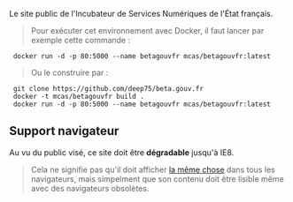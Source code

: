 Le site public de l'Incubateur de Services Numériques de l'État français.

> Pour exécuter cet environnement avec Docker, il faut lancer par exemple cette commande :

     docker run -d -p 80:5000 --name betagouvfr mcas/betagouvfr:latest

> Ou le construire par :

     git clone https://github.com/deep75/beta.gouv.fr
     docker -t mcas/betagouvfr build .
     docker run -d -p 80:5000 --name betagouvfr mcas/betagouvfr:latest
     
## Support navigateur

Au vu du public visé, ce site doit être **dégradable** jusqu'à IE8.

> Cela ne signifie pas qu'il doit afficher [la même chose](http://dowebsitesneedtolookexactlythesameineverybrowser.com) dans tous les navigateurs, mais simpelment que son contenu doit être lisible même avec des navigateurs obsolètes.
